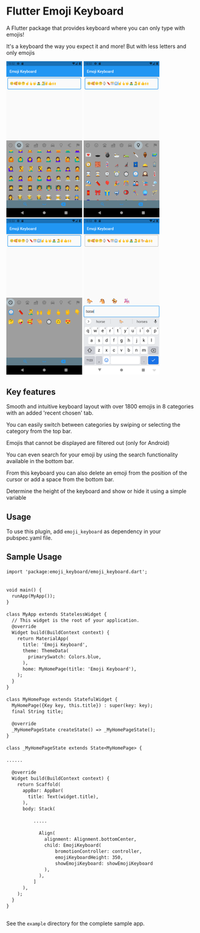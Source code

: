 # Flutter Emoji Keyboard

A Flutter package that provides keyboard where you can only type with emojis!

It's a keyboard the way you expect it and more! But with less letters and only emojis


<a href="https://raw.githubusercontent.com/Grabot/flutter_emoji_keyboard/main/example_images/Screenshot_1619643152.png"><img src="https://raw.githubusercontent.com/Grabot/flutter_emoji_keyboard/main/example_images/Screenshot_1619643152.png" width="200"></a>
<a href="https://raw.githubusercontent.com/Grabot/flutter_emoji_keyboard/main/example_images/Screenshot_1619643177.png"><img src="https://raw.githubusercontent.com/Grabot/flutter_emoji_keyboard/main/example_images/Screenshot_1619643177.png" width="200"></a>
<a href="https://raw.githubusercontent.com/Grabot/flutter_emoji_keyboard/main/example_images/Screenshot_1619643189.png"><img src="https://raw.githubusercontent.com/Grabot/flutter_emoji_keyboard/main/example_images/Screenshot_1619643189.png" width="200"></a>
<a href="https://raw.githubusercontent.com/Grabot/flutter_emoji_keyboard/main/example_images/Screenshot_1619643227.png"><img src="https://raw.githubusercontent.com/Grabot/flutter_emoji_keyboard/main/example_images/Screenshot_1619643227.png" width="200"></a>



## Key features

Smooth and intuitive keyboard layout with over 1800 emojis in 8 categories with an added 'recent chosen' tab.

You can easily switch between categories by swiping or selecting the category from the top bar.

Emojis that cannot be displayed are filtered out (only for Android)

You can even search for your emoji by using the search functionality available in the bottom bar.

From this keyboard you can also delete an emoji from the position of the cursor or add a space from the bottom bar.

Determine the height of the keyboard and show or hide it using a simple variable


## Usage
To use this plugin, add `emoji_keyboard` as dependency in your pubspec.yaml file.

## Sample Usage
```
import 'package:emoji_keyboard/emoji_keyboard.dart';


void main() {
  runApp(MyApp());
}

class MyApp extends StatelessWidget {
  // This widget is the root of your application.
  @override
  Widget build(BuildContext context) {
    return MaterialApp(
      title: 'Emoji Keyboard',
      theme: ThemeData(
        primarySwatch: Colors.blue,
      ),
      home: MyHomePage(title: 'Emoji Keyboard'),
    );
  }
}

class MyHomePage extends StatefulWidget {
  MyHomePage({Key key, this.title}) : super(key: key);
  final String title;

  @override
  _MyHomePageState createState() => _MyHomePageState();
}

class _MyHomePageState extends State<MyHomePage> {

......

  @override
  Widget build(BuildContext context) {
    return Scaffold(
      appBar: AppBar(
        title: Text(widget.title),
      ),
      body: Stack(

          .....

            Align(
              alignment: Alignment.bottomCenter,
              child: EmojiKeyboard(
                  bromotionController: controller,
                  emojiKeyboardHeight: 350,
                  showEmojiKeyboard: showEmojiKeyboard
              ),
            ),
          ]
      ),
    );
  }
}


```
See the `example` directory for the complete sample app.
